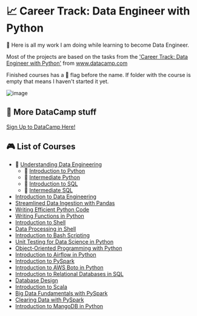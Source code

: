 # 📈 Career Track: Data Engineer with Python
🧠 Here is all my work I am doing while learning to become Data Engineer. 

Most of the projects are based on the tasks from the ['Career Track: Data Engineer with Python'](https://www.datacamp.com/tracks/data-engineer-with-python) from www.datacamp.com

Finished courses has a 🏁 flag before the name.
If folder with the course is empty that means I haven't started it yet.

![image](https://user-images.githubusercontent.com/84285130/217212070-2d5affaa-1625-4e45-957f-1ca31098aa4d.png)

## 🧮 More DataCamp stuff
[Sign Up to DataCamp Here!](https://www.datacamp.com/users/sign_up)

## 🎮 List of Courses
* 🏁 [Understanding Data Engineering]()
  * 🏁 [Introduction to Python]()
  * 🏁 [Intermediate Python]()
  * 🏁 [Introduction to SQL]()
  * 🏁 [Intermediate SQL]()
* [Introduction to Data Engineering]()
* [Streamlined Data Ingestion with Pandas]()
* [Writing Efficient Python Code]()
* [Writing Functions in Python]()
* [Introduction to Shell]()
* [Data Processing in Shell]()
* [Introduction to Bash Scripting]()
* [Unit Testing for Data Science in Python]()
* [Object-Oriented Programming with Python]()
* [Introduction to Airflow in Python]()
* [Introduction to PySpark]()
* [Introduction to AWS Boto in Python]()
* [Introduction to Relational Databases in SQL]()
* [Database Design]()
* [Introduction to Scala]()
* [Big Data Fundamentals with PySpark]()
* [Clearing Data with PySpark]()
* [Introduction to MangoDB in Python]()
